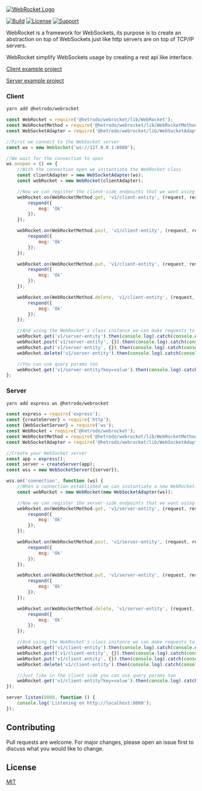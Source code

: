 [![WebRocket Logo](https://storage.googleapis.com/hetrodo-public/WebRocket.png)](https://webrocket.hetrodo.dev)

[![Build](https://img.shields.io/circleci/build/github/hetrodoo/webrocket/master?label=Pipeline)](https://app.circleci.com/pipelines/github/hetrodoo/webrocket)
[![License](https://img.shields.io/github/license/hetrodoo/webrocket?color=blue)](https://github.com/hetrodoo/webrocket/blob/master/LICENSE)
[![Support](https://img.shields.io/badge/Support-Buy%20Me%20A%20Coffee-yellow)](https://www.buymeacoffee.com/hetrodo)

WebRocket is a framework for WebSockets, its purpose is to create an abstraction on top of WebSockets just like http
servers are on top of TCP/IP servers.

WebRocket simplify WebSockets usage by creating a rest api like interface.

[Client example project](https://github.com/hetrodoo/webrocket-client-example)

[Server example project](https://github.com/hetrodoo/webrocket-server-example)

### Client

```bash
yarn add @hetrodo/webrocket
```

```js
const WebRocket = require('@hetrodo/webrocket/lib/WebRocket');
const WebRocketMethod = require('@hetrodo/webrocket/lib/WebRocketMethod');
const WebSocketAdapter = require('@hetrodo/webrocket/lib/WebSocketAdapter');

//First we connect to the WebSocket server
const ws = new WebSocket('ws://127.0.0.1:8080');

//We wait for the connection to open
ws.onopen = () => {
    //With the connection open we instantiate the WebRocket class
    const clientAdapter = new WebSocketAdapter(ws);
    const webRocket = new WebRocket(clientAdapter);

    //Now we can register the client-side endpoints that we want using GET, POST, PUT, DELETE methods.
    webRocket.on(WebRocketMethod.get, 'v1/client-entity', (request, respond) => {
        respond({
            msg: 'Ok'
        });
    });

    webRocket.on(WebRocketMethod.post, 'v1/client-entity', (request, respond) => {
        respond({
            msg: 'Ok'
        });
    });

    webRocket.on(WebRocketMethod.put, 'v1/client-entity', (request, respond) => {
        respond({
            msg: 'Ok'
        });
    });

    webRocket.on(WebRocketMethod.delete, 'v1/client-entity', (request, respond) => {
        respond({
            msg: 'Ok'
        });
    });

    //And using the WebRocket's class instance we can make requests to the server-side defined endpoints
    webRocket.get('v1/server-entity').then(console.log).catch(console.error);
    webRocket.post('v1/server-entity', {}).then(console.log).catch(console.error);
    webRocket.put('v1/server-entity', {}).then(console.log).catch(console.error);
    webRocket.delete('v1/server-entity').then(console.log).catch(console.error);

    //You can use query params too
    webRocket.get('v1/server-entity?key=value').then(console.log).catch(console.error);
};
```

### Server

```bash
yarn add express ws @hetrodo/webrocket
```

```js
const express = require('express');
const {createServer} = require('http');
const {WebSocketServer} = require('ws');
const WebRocket = require('@hetrodo/webrocket');
const WebRocketMethod = require('@hetrodo/webrocket/lib/WebRocketMethod');
const WebSocketAdapter = require('@hetrodo/webrocket/lib/WebSocketAdapter');

//Create your WebSocket server
const app = express();
const server = createServer(app);
const wss = new WebSocketServer({server});

wss.on('connection', function (ws) {
    //When a connection established we can instantiate a new WebRocket.
    const webRocket = new WebRocket(new WebSocketAdapter(ws));

    //Now we can register the server-side endpoints that we want using GET, POST, PUT, DELETE methods.
    webRocket.on(WebRocketMethod.get, 'v1/server-entity', (request, respond) => {
        respond({
            msg: 'Ok'
        });
    });

    webRocket.on(WebRocketMethod.post, 'v1/server-entity', (request, respond) => {
        respond({
            msg: 'Ok'
        });
    });

    webRocket.on(WebRocketMethod.put, 'v1/server-entity', (request, respond) => {
        respond({
            msg: 'Ok'
        });
    });

    webRocket.on(WebRocketMethod.delete, 'v1/server-entity', (request, respond) => {
        respond({
            msg: 'Ok'
        });
    });

    //And using the WebRocket's class instance we can make requests to the client-side defined endpoints
    webRocket.get('v1/client-entity').then(console.log).catch(console.error);
    webRocket.post('v1/client-entity', {}).then(console.log).catch(console.error);
    webRocket.put('v1/client-entity', {}).then(console.log).catch(console.error);
    webRocket.delete('v1/client-entity').then(console.log).catch(console.error);

    //Just like in the client side you can use query params too
    webRocket.get('v1/client-entity?key=value').then(console.log).catch(console.error);
});

server.listen(8080, function () {
    console.log('Listening on http://localhost:8080');
});
```

## Contributing

Pull requests are welcome. For major changes, please open an issue first to discuss what you would like to change.

## License

[MIT](https://choosealicense.com/licenses/mit/)
